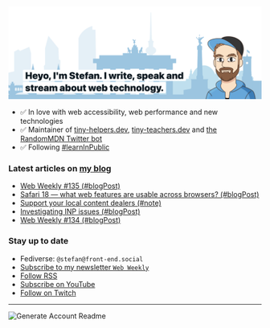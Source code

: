<img alt="Heyo, I'm Stefan. I write and speak about web technology." src="https://raw.githubusercontent.com/stefanjudis/stefanjudis/main/screenshot.png">

- ✅ In love with web accessibility, web performance and new technologies
- ✅ Maintainer of [tiny-helpers.dev](https://tiny-helpers.dev), [tiny-teachers.dev](https://tiny-teachers.dev/) and [the RandomMDN Twitter bot](https://twitter.com/randomMDN)
- ✅ Following [#learnInPublic](https://www.stefanjudis.com/today-i-learned/)
### Latest articles on [my blog](https://www.stefanjudis.com)

<!-- BLOG-POST-LIST:START -->
- [Web Weekly #135 &lpar;#blogPost&rpar;](https://www.stefanjudis.com/blog/web-weekly-135/)
- [Safari 18 — what web features are usable across browsers? &lpar;#blogPost&rpar;](https://www.stefanjudis.com/blog/safari-18-what-web-features-are-usable-across-browsers/)
- [Support your local content dealers &lpar;#note&rpar;](https://www.stefanjudis.com/notes/support-your-local-content-dealers/)
- [Investigating INP issues &lpar;#blogPost&rpar;](https://www.stefanjudis.com/blog/investigating-inp-issues/)
- [Web Weekly #134 &lpar;#blogPost&rpar;](https://www.stefanjudis.com/blog/web-weekly-134/)
<!-- BLOG-POST-LIST:END -->

### Stay up to date

- Fediverse: `@stefan@front-end.social`
- [Subscribe to my newsletter `Web Weekly`](https://webweekly.email/)
- [Follow RSS](https://www.stefanjudis.com/feeds/)
- [Subscribe on YouTube](https://youtube.com/c/stefanjudis)
- [Follow on Twitch](https://www.twitch.tv/stefanjudis)

---

![Generate Account Readme](https://github.com/stefanjudis/stefanjudis/workflows/Generate%20Account%20Readme/badge.svg)
